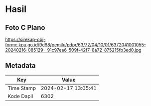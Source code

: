 # Hasil

## Foto C Plano

https://sirekap-obj-formc.kpu.go.id/9d88/pemilu/pdpr/63/72/04/10/01/6372041001055-20240216-085129--91c97ea6-509f-42f7-8a72-875215fb3ed0.jpg


## Metadata

| Key        | Value               |
| ---------- | ------------------- |
| Time Stamp | 2024-02-17 13:05:41 |
| Kode Dapil | 6302                |



